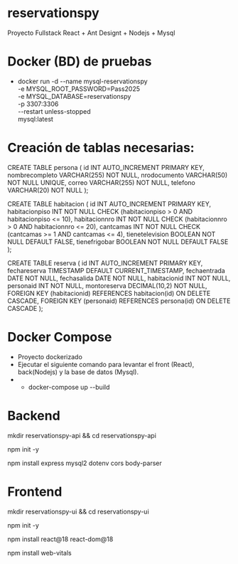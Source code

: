 # reservationspy
Proyecto Fullstack React + Ant Designt + Nodejs + Mysql


# Docker (BD) de pruebas
- docker run -d --name mysql-reservationspy \
  -e MYSQL_ROOT_PASSWORD=Pass2025 \
  -e MYSQL_DATABASE=reservationspy \
  -p 3307:3306 \
  --restart unless-stopped \
  mysql:latest

# Creación de tablas necesarias:
CREATE TABLE persona (
  id INT AUTO_INCREMENT PRIMARY KEY,
  nombrecompleto VARCHAR(255) NOT NULL,
  nrodocumento VARCHAR(50) NOT NULL UNIQUE,
  correo VARCHAR(255) NOT NULL,
  telefono VARCHAR(20) NOT NULL
);

CREATE TABLE habitacion (
  id INT AUTO_INCREMENT PRIMARY KEY,
  habitacionpiso INT NOT NULL CHECK (habitacionpiso > 0 AND habitacionpiso <= 10),
  habitacionnro INT NOT NULL CHECK (habitacionnro > 0 AND habitacionnro <= 20),
  cantcamas INT NOT NULL CHECK (cantcamas >= 1 AND cantcamas <= 4),
  tienetelevision BOOLEAN NOT NULL DEFAULT FALSE,
  tienefrigobar BOOLEAN NOT NULL DEFAULT FALSE
);

CREATE TABLE reserva (
  id INT AUTO_INCREMENT PRIMARY KEY,
  fechareserva TIMESTAMP DEFAULT CURRENT_TIMESTAMP,
  fechaentrada DATE NOT NULL,
  fechasalida DATE NOT NULL,
  habitacionid INT NOT NULL,
  personaid INT NOT NULL,
  montoreserva DECIMAL(10,2) NOT NULL,
  FOREIGN KEY (habitacionid) REFERENCES habitacion(id) ON DELETE CASCADE,
  FOREIGN KEY (personaid) REFERENCES persona(id) ON DELETE CASCADE
);


# Docker Compose
- Proyecto dockerizado
- Ejecutar el siguiente comando para levantar el front (React), back(Nodejs) y la base de datos (Mysql).
- - docker-compose up --build

# Backend

mkdir reservationspy-api && cd reservationspy-api

npm init -y

npm install express mysql2 dotenv cors body-parser



# Frontend

mkdir reservationspy-ui && cd reservationspy-ui

npm init -y

npm install react@18 react-dom@18

npm install web-vitals 


